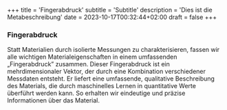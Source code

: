 +++
title = 'Fingerabdruck'
subtitle = 'Subtitle'
description = 'Dies ist die Metabeschreibung'
date = 2023-10-17T00:32:44+02:00
draft = false
+++

### Fingerabdruck

Statt Materialien durch isolierte Messungen zu charakterisieren, fassen wir alle wichtigen Materialeigenschaften in einem umfassenden „Fingerabdruck” zusammen. Dieser Fingerabdruck ist ein mehrdimensionaler Vektor, der durch eine Kombination verschiedener Messdaten entsteht. Er liefert eine umfassende, qualitative Beschreibung des Materials, die durch maschinelles Lernen in quantitative Werte überführt werden kann. So erhalten wir eindeutige und präzise Informationen über das Material.
